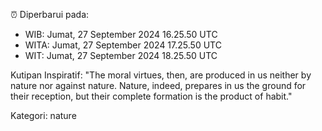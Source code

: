 ⏰ Diperbarui pada:
- WIB: Jumat, 27 September 2024 16.25.50 UTC
- WITA: Jumat, 27 September 2024 17.25.50 UTC
- WIT: Jumat, 27 September 2024 18.25.50 UTC

Kutipan Inspiratif:
"The moral virtues, then, are produced in us neither by nature nor against nature. Nature, indeed, prepares in us the ground for their reception, but their complete formation is the product of habit."


Kategori: nature

